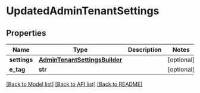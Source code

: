 # UpdatedAdminTenantSettings

## Properties
Name | Type | Description | Notes
------------ | ------------- | ------------- | -------------
**settings** | [**AdminTenantSettingsBuilder**](AdminTenantSettingsBuilder.md) |  | [optional] 
**e_tag** | **str** |  | [optional] 

[[Back to Model list]](../README.md#documentation-for-models) [[Back to API list]](../README.md#documentation-for-api-endpoints) [[Back to README]](../README.md)


